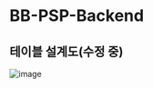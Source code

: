 # BB-PSP-Backend


## 테이블 설계도(수정 중)

![image](https://user-images.githubusercontent.com/47394504/155876701-3a4e7813-1411-4b2f-bf74-34fa522ebd93.png)
